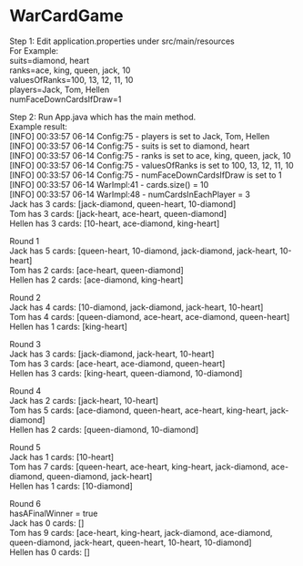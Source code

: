 # WarCardGame
Step 1: Edit application.properties under src/main/resources<br />
For Example:<br />
suits=diamond, heart<br />
ranks=ace, king, queen, jack, 10<br />
valuesOfRanks=100, 13, 12, 11, 10<br />
players=Jack, Tom, Hellen<br />
numFaceDownCardsIfDraw=1<br />

Step 2: Run App.java which has the main method.<br />
Example result:<br />
[INFO] 00:33:57 06-14 Config:75 - players is set to Jack, Tom, Hellen<br />
[INFO] 00:33:57 06-14 Config:75 - suits is set to diamond, heart<br />
[INFO] 00:33:57 06-14 Config:75 - ranks is set to ace, king, queen, jack, 10<br />
[INFO] 00:33:57 06-14 Config:75 - valuesOfRanks is set to 100, 13, 12, 11, 10<br />
[INFO] 00:33:57 06-14 Config:75 - numFaceDownCardsIfDraw is set to 1<br />
[INFO] 00:33:57 06-14 WarImpl:41 - cards.size() = 10<br />
[INFO] 00:33:57 06-14 WarImpl:48 - numCardsInEachPlayer = 3<br />
Jack has 3 cards: [jack-diamond, queen-heart, 10-diamond]<br />
Tom has 3 cards: [jack-heart, ace-heart, queen-diamond]<br />
Hellen has 3 cards: [10-heart, ace-diamond, king-heart]<br />

Round 1<br />
Jack has 5 cards: [queen-heart, 10-diamond, jack-diamond, jack-heart, 10-heart]<br />
Tom has 2 cards: [ace-heart, queen-diamond]<br />
Hellen has 2 cards: [ace-diamond, king-heart]<br />

Round 2<br />
Jack has 4 cards: [10-diamond, jack-diamond, jack-heart, 10-heart]<br />
Tom has 4 cards: [queen-diamond, ace-heart, ace-diamond, queen-heart]<br />
Hellen has 1 cards: [king-heart]<br />

Round 3<br />
Jack has 3 cards: [jack-diamond, jack-heart, 10-heart]<br />
Tom has 3 cards: [ace-heart, ace-diamond, queen-heart]<br />
Hellen has 3 cards: [king-heart, queen-diamond, 10-diamond]<br />

Round 4<br />
Jack has 2 cards: [jack-heart, 10-heart]<br />
Tom has 5 cards: [ace-diamond, queen-heart, ace-heart, king-heart, jack-diamond]<br />
Hellen has 2 cards: [queen-diamond, 10-diamond]<br />

Round 5<br />
Jack has 1 cards: [10-heart]<br />
Tom has 7 cards: [queen-heart, ace-heart, king-heart, jack-diamond, ace-diamond, queen-diamond, jack-heart]<br />
Hellen has 1 cards: [10-diamond]<br />

Round 6<br />
hasAFinalWinner = true<br />
Jack has 0 cards: []<br />
Tom has 9 cards: [ace-heart, king-heart, jack-diamond, ace-diamond, queen-diamond, jack-heart, queen-heart, 10-heart, 10-diamond]<br />
Hellen has 0 cards: []<br />
